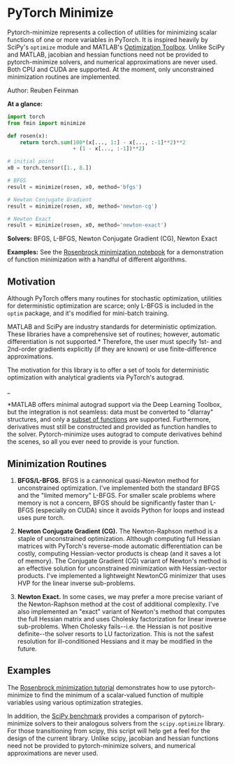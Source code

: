 # PyTorch Minimize

Pytorch-minimize represents a collection of utilities for minimizing scalar functions of one or more variables in PyTorch. 
It is inspired heavily by SciPy's `optimize` module and MATLAB's [Optimization Toolbox](https://www.mathworks.com/products/optimization.html). 
Unlike SciPy and MATLAB, jacobian and hessian functions need not be provided to pytorch-minimize solvers, and numerical approximations are never used.
Both CPU and CUDA are supported.
At the moment, only unconstrained minimization routines are implemented.

Author: Reuben Feinman

__At a glance:__

```python
import torch
from fmin import minimize

def rosen(x):
    return torch.sum(100*(x[..., 1:] - x[..., :-1]**2)**2 
                     + (1 - x[..., :-1])**2)

# initial point
x0 = torch.tensor([1., 8.])

# BFGS
result = minimize(rosen, x0, method='bfgs')

# Newton Conjugate Gradient
result = minimize(rosen, x0, method='newton-cg')

# Newton Exact
result = minimize(rosen, x0, method='newton-exact')
```

__Solvers:__ BFGS, L-BFGS, Newton Conjugate Gradient (CG), Newton Exact

__Examples:__ See the [Rosenbrock minimization notebook](https://github.com/rfeinman/pytorch-minimize/blob/master/examples/rosen_minimize.ipynb) for a demonstration of function minimization with a handful of different algorithms.

## Motivation
Although PyTorch offers many routines for stochastic optimization, utilities for deterministic optimization are scarce; only L-BFGS is included in the `optim` package, and it's modified for mini-batch training.

MATLAB and SciPy are industry standards for deterministic optimization. 
These libraries have a comprehensive set of routines; however, automatic differentiation is not supported.* 
Therefore, the user must specify 1st- and 2nd-order gradients explicitly (if they are known) or use finite-difference approximations.

The motivation for this library is to offer a set of tools for deterministic optimization with analytical gradients via PyTorch's autograd.

_

*MATLAB offers minimal autograd support via the Deep Learning Toolbox, but the integration is not seamless: data must be converted to "dlarray" structures, and only a [subset of functions](https://www.mathworks.com/help/deeplearning/ug/list-of-functions-with-dlarray-support.html) are supported.
Furthermore, derivatives must still be constructed and provided as function handles to the solver. 
Pytorch-minimize uses autograd to compute derivatives behind the scenes, so all you ever need to provide is your function.


## Minimization Routines

1. __BFGS/L-BFGS.__ BFGS is a cannonical quasi-Newton method for unconstrained optimization. I've implemented both the standard BFGS and the "limited memory" L-BFGS. For smaller scale problems where memory is not a concern, BFGS should be significantly faster than L-BFGS (especially on CUDA) since it avoids Python for loops and instead uses pure torch.
   
2. __Newton Conjugate Gradient (CG).__ The Newton-Raphson method is a staple of unconstrained optimization. Although computing full Hessian matrices with PyTorch's reverse-mode automatic differentiation can be costly, computing Hessian-vector products is cheap (and it saves a lot of memory). The Conjugate Gradient (CG) variant of Newton's method is an effective solution for unconstrained minimization with Hessian-vector products. I've implemented a lightweight NewtonCG minimizer that uses HVP for the linear inverse sub-problems.

3. __Newton Exact.__ In some cases, we may prefer a more precise variant of the Newton-Raphson method at the cost of additional complexity. I've also implemented an "exact" variant of Newton's method that computes the full Hessian matrix and uses Cholesky factorization for linear inverse sub-problems. When Cholesky fails--i.e. the Hessian is not positive definite--the solver resorts to LU factorization. This is not the safest resolution for ill-conditioned Hessians and it may be modified in the future.

## Examples

The [Rosenbrock minimization tutorial](https://github.com/rfeinman/pytorch-minimize/blob/master/examples/rosen_minimize.ipynb) demonstrates how to use pytorch-minimize to find the minimum of a scalar-valued function of multiple variables using various optimization strategies.

In addition, the [SciPy benchmark](https://github.com/rfeinman/pytorch-minimize/blob/master/examples/scipy_benchmark.py) provides a comparison of pytorch-minimize solvers to their analogous solvers from the `scipy.optimize` library. 
For those transitioning from scipy, this script will help get a feel for the design of the current library. 
Unlike scipy, jacobian and hessian functions need not be provided to pytorch-minimize solvers, and numerical approximations are never used.
